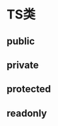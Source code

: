 <!--
 * @Author: xujie 1607526161@qq.com
 * @Date: 2022-10-11 17:28:14
 * @LastEditors: xujie 1607526161@qq.com
 * @FilePath: \HTML-CSS-Javascript-\Node.js学习\typescript教程\TS类.md
 * @Description: 
-->
# TS类

## public

## private

## protected

## readonly
